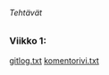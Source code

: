 ###### *Tehtävät*

### Viikko 1:
[gitlog.txt](https://github.com/cianci0/ot-harjoitustyo/blob/master/laskarit/viikko1/gitlog.txt)
[komentorivi.txt](https://github.com/cianci0/ot-harjoitustyo/blob/master/laskarit/viikko1/komentorivi.txt)
